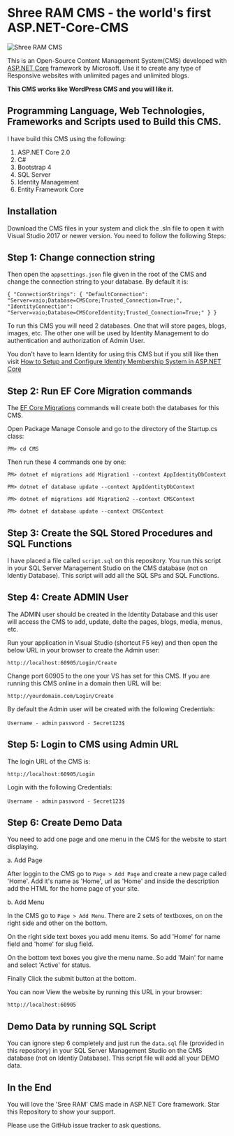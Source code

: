 # Shree RAM CMS - the world's first ASP.NET-Core-CMS
![Shree RAM CMS](https://raw.githubusercontent.com/yogyogi/ASP.NET-Core-CMS/master/sree-ram-cms.png)

This is an Open-Source Content Management System(CMS) developed with [ASP.NET Core](https://www.yogihosting.com/category/aspnet-core/) framework by Microsoft. Use it to create any type of Responsive websites with unlimited pages and unlimited blogs.

**This CMS works like WordPress CMS and you will like it.**

## Programming Language, Web Technologies, Frameworks and Scripts used to Build this CMS.

I have build this CMS using the following:

1. ASP.NET Core 2.0
2. C#
3. Bootstrap 4
4. SQL Server
5. Identity Management
6. Entity Framework Core

## Installation

Download the CMS files in your system and click the .sln file to open it with Visual Studio 2017 or newer version. You need to follow the following Steps:

## Step 1: Change connection string

Then open the `appsettings.json` file given in the root of the CMS and change the connection string to your database. By default it is:

`
{
  "ConnectionStrings": {
    "DefaultConnection": "Server=vaio;Database=CMSCore;Trusted_Connection=True;",
    "IdentityConnection": "Server=vaio;Database=CMSCoreIdentity;Trusted_Connection=True;"
 }
}
`

To run this CMS you will need 2 databases. One that will store pages, blogs, images, etc. The other one will be used by Identity Management to do authentication and authorization of Admin User.

You don't have to learn Identity for using this CMS but if you still like then visit [How to Setup and Configure Identity Membership System in ASP.NET Core](https://www.yogihosting.com/aspnet-core-identity-setup/)

## Step 2: Run EF Core Migration commands

The [EF Core Migrations](https://www.yogihosting.com/migrations-entity-framework-core/) commands will create both the databases for this CMS.

Open Package Manage Console and go to the directory of the Startup.cs class:

`PM> cd CMS`

Then run these 4 commands one by one:

`PM> dotnet ef migrations add Migration1 --context AppIdentityDbContext`

`PM> dotnet ef database update --context AppIdentityDbContext`

`PM> dotnet ef migrations add Migration2 --context CMSContext`

`PM> dotnet ef database update --context CMSContext`

## Step 3: Create the SQL Stored Procedures and SQL Functions

I have placed a file called `script.sql` on this repository. You run this script in your SQL Server Management Studio on the CMS database (not on Identiy Database). This script will add all the SQL SPs and SQL Functions.

## Step 4: Create ADMIN User

The ADMIN user should be created in the Identity Database and this user will access the CMS to add, update, delte the pages, blogs, media, menus, etc.

Run your application in Visual Studio (shortcut F5 key) and then open the below URL in your browser to create the Admin user:

`http://localhost:60905/Login/Create`

Change port 60905  to the one your VS has set for this CMS. If you are running this CMS online in a domain then URL will be:

`http://yourdomain.com/Login/Create`

By default the Admin user will be created with the following Credentials:

`Username - admin`
`password - Secret123$`

## Step 5: Login to CMS using Admin URL

The login URL of the CMS is:

`http://localhost:60905/Login`

Login with the following Credentials:

`Username - admin`
`password - Secret123$`

## Step 6: Create Demo Data

You need to add one page and one menu in the CMS for the website to start displaying.

a. Add Page

After loggin to the CMS go to `Page > Add Page` and create a new page called 'Home'. Add it's name as 'Home', url as 'Home' and inside the description add the HTML for the home page of your site.

b. Add Menu

In the CMS go to `Page > Add Menu`. There are 2 sets of textboxes, on on the right side and other on the bottom. 

On the right side text boxes you add menu items. So add 'Home' for name field and 'home' for slug field.

On the bottom text boxes you give the menu name. So add 'Main' for name and select 'Active' for status. 

Finally Click the submit button at the bottom. 

You can now View the website by running this URL in your browser:

`http://localhost:60905`

## Demo Data by running SQL Script

You can ignore step 6 completely and just run the `data.sql` file (provided in this repository) in your SQL Server Management Studio on the CMS database (not on Identiy Database). This script file will add all your DEMO data.

## In the End

You will love the 'Sree RAM' CMS made in ASP.NET Core framework. Star this Repository to show your support. 

Please use the GitHub issue tracker to ask questions.
